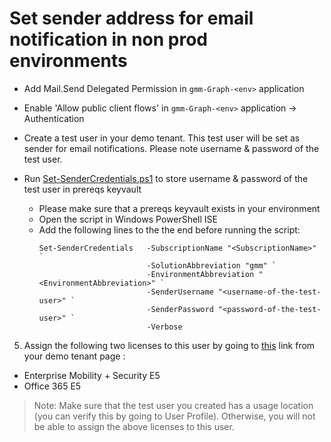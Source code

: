 # Set sender address for email notification in non prod environments

* Add Mail.Send Delegated Permission in `gmm-Graph-<env>` application
* Enable 'Allow public client flows' in `gmm-Graph-<env>` application -> Authentication
* Create a test user in your demo tenant. This test user will be set as sender for email notifications. Please note username & password of the test user.
* Run [Set-SenderCredentials.ps1](/Scripts/Set-SenderCredentials.ps1) to store username & password of the test user in prereqs keyvault

    * Please make sure that a prereqs keyvault exists in your environment
    * Open the script in Windows PowerShell ISE
    * Add the following lines to the the end before running the script:
        ```
        Set-SenderCredentials	-SubscriptionName "<SubscriptionName>" `
                                -SolutionAbbreviation "gmm" `
                                -EnvironmentAbbreviation "<EnvironmentAbbreviation>" `
                                -SenderUsername "<username-of-the-test-user>" `
                                -SenderPassword "<password-of-the-test-user>" `
                                -Verbose
        ```
5) Assign the following two licenses to this user by going to [this](https://admin.microsoft.com/AdminPortal/Home#/licenses) link from your demo tenant page :

- Enterprise Mobility + Security E5
- Office 365 E5

>Note: Make sure that the test user you created has a usage location (you can verify this by going to User Profile). Otherwise, you will not be able to assign the above licenses to this user.